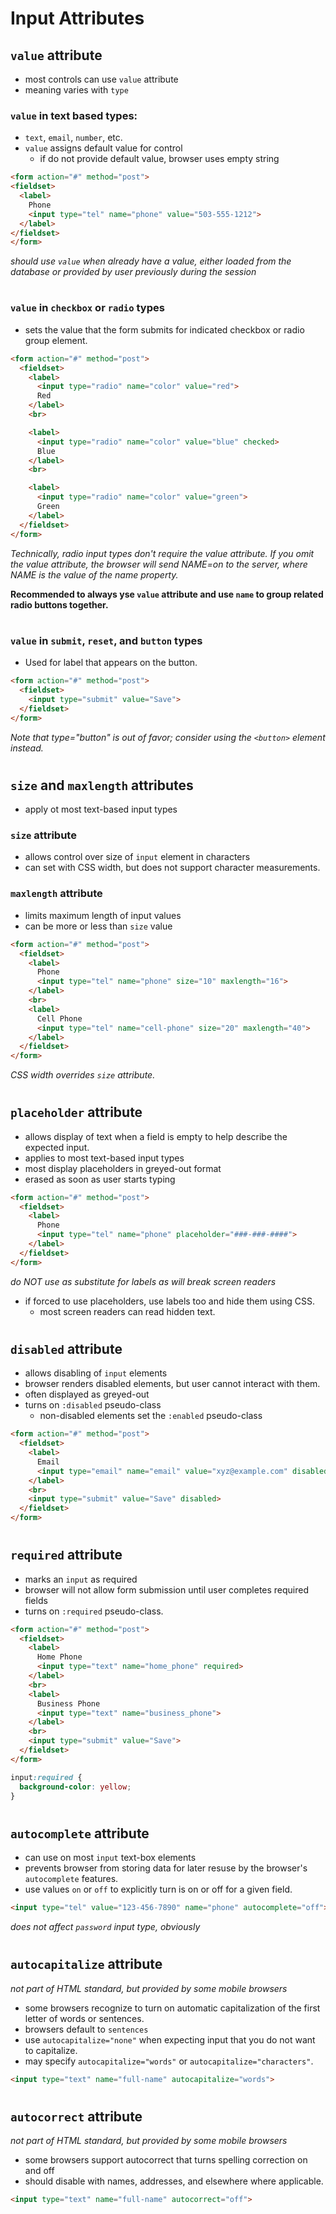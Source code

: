 # Input Attributes

## `value` attribute
  - most controls can use `value` attribute
  - meaning varies with `type`

  ### `value` in text based types:
  - `text`, `email`, `number`, etc.
  - `value` assigns default value for control
    - if do not provide default value, browser uses empty string

  ```html
  <form action="#" method="post">
  <fieldset>
    <label>
      Phone
      <input type="tel" name="phone" value="503-555-1212">
    </label>
  </fieldset>
</form>
  ```

*should use `value` when already have a value, either loaded from the database or provided by user previously during the session*

#

  ###  `value` in `checkbox` or `radio` types
  - sets the value that the form submits for indicated checkbox or radio group element.

  ```html
  <form action="#" method="post">
    <fieldset>
      <label>
        <input type="radio" name="color" value="red">
        Red
      </label>
      <br>

      <label>
        <input type="radio" name="color" value="blue" checked>
        Blue
      </label>
      <br>

      <label>
        <input type="radio" name="color" value="green">
        Green
      </label>
    </fieldset>
  </form>
  ```
  *Technically, radio input types don't require the value attribute. If you omit the value attribute, the browser will send NAME=on to the server, where NAME is the value of the name property.* 

  **Recommended to always yse `value` attribute and use `name` to group related radio buttons together.**

#

  ### `value` in `submit`, `reset`, and `button` types
  - Used for label that appears on the button.

  ```html
  <form action="#" method="post">
    <fieldset>
      <input type="submit" value="Save">
    </fieldset>
  </form>
  ```
  *Note that type="button" is out of favor; consider using the `<button>` element instead.* 

#
#
#

## `size` and `maxlength` attributes
  - apply ot most text-based input types

  ### `size` attribute
  - allows control over size of `input` element in characters
  - can set with CSS width, but does not support character measurements.

  ### `maxlength` attribute
  - limits maximum length of input values
  - can be more or less than `size` value

```html
<form action="#" method="post">
  <fieldset>
    <label>
      Phone
      <input type="tel" name="phone" size="10" maxlength="16">
    </label>
    <br>
    <label>
      Cell Phone
      <input type="tel" name="cell-phone" size="20" maxlength="40">
    </label>
  </fieldset>
</form>
```
*CSS width overrides `size` attribute.*

#

## `placeholder` attribute
  - allows display of text when a field is empty to help describe the expected input.
  - applies to most text-based input types
  - most display placeholders in greyed-out format
  - erased as soon as user starts typing

  ```html
  <form action="#" method="post">
    <fieldset>
      <label>
        Phone
        <input type="tel" name="phone" placeholder="###-###-####">
      </label>
    </fieldset>
  </form>
  ```
*do NOT use as substitute for labels as will break screen readers* 
- if forced to use placeholders, use labels too and hide them using CSS. 
  - most screen readers can read hidden text.

#

## `disabled` attribute
  - allows disabling of `input` elements
  - browser renders disabled elements, but user cannot interact with them. 
  - often displayed as greyed-out
  - turns on `:disabled` pseudo-class
    - non-disabled elements set the `:enabled` pseudo-class
  
  ```html
  <form action="#" method="post">
    <fieldset>
      <label>
        Email
        <input type="email" name="email" value="xyz@example.com" disabled>
      </label>
      <br>
      <input type="submit" value="Save" disabled>
    </fieldset>
  </form>
  ```
#

## `required` attribute
  - marks an `input` as required
  - browser will not allow form submission until user completes required fields
  - turns on `:required` pseudo-class.

  ```html
  <form action="#" method="post">
    <fieldset>
      <label>
        Home Phone
        <input type="text" name="home_phone" required>
      </label>
      <br>
      <label>
        Business Phone
        <input type="text" name="business_phone">
      </label>
      <br>
      <input type="submit" value="Save">
    </fieldset>
  </form>
  ```

```css
input:required {
  background-color: yellow;
}
```

#

## `autocomplete` attribute
  - can use on most `input` text-box elements
  - prevents browser from storing data for later resuse by the browser's `autocomplete` features.
  - use values `on` or `off` to explicitly turn is on or off for a given field. 

  ```html
  <input type="tel" value="123-456-7890" name="phone" autocomplete="off">
  ```

  *does not affect `password` input type, obviously*

  #

## `autocapitalize` attribute
  *not part of HTML standard, but provided by some mobile browsers*

  - some browsers recognize to turn on automatic capitalization of the first letter of words or sentences. 
  - browsers default to `sentences`
  - use `autocapitalize="none"` when expecting input that you do not want to capitalize.
  - may specify `autocapitalize="words"` or `autocapitalize="characters"`.

  ```html
  <input type="text" name="full-name" autocapitalize="words">
  ```
#

## `autocorrect` attribute
 *not part of HTML standard, but provided by some mobile browsers*
  - some browsers support autocorrect that turns spelling correction on and off
  - should disable with names, addresses, and elsewhere where applicable. 

  ```html
  <input type="text" name="full-name" autocorrect="off">
  ```
#
#